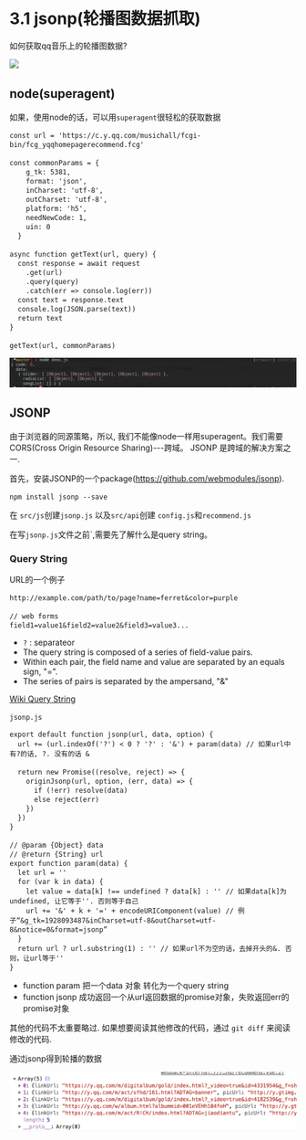# 3.1 jsonp(轮播图数据抓取)

如何获取qq音乐上的轮播图数据?

![](./img/3.1_1.gif)


## node(superagent)
如果，使用node的话，可以用`superagent`很轻松的获取数据

```
const url = 'https://c.y.qq.com/musichall/fcgi-bin/fcg_yqqhomepagerecommend.fcg'

const commonParams = {
    g_tk: 5381,
    format: 'json',
    inCharset: 'utf-8',
    outCharset: 'utf-8',
    platform: 'h5',
    needNewCode: 1,
    uin: 0
  }

async function getText(url, query) {
  const response = await request
    .get(url)
    .query(query)
    .catch(err => console.log(err))
  const text = response.text
  console.log(JSON.parse(text))
  return text
}

getText(url, commonParams)

```

![](./img/3.1_2.png)

## JSONP

由于浏览器的同源策略，所以, 我们不能像node一样用superagent。我们需要CORS(Cross Origin Resource Sharing)---跨域。 JSONP 是跨域的解决方案之一.

首先，安装JSONP的一个package(https://github.com/webmodules/jsonp).

```
npm install jsonp --save
```
在 `src/js`创建`jsonp.js` 以及`src/api`创建 `config.js`和`recommend.js`

在写`jsonp.js`文件之前`,需要先了解什么是query string。

### Query String

URL的一个例子

```
http://example.com/path/to/page?name=ferret&color=purple

// web forms
field1=value1&field2=value2&field3=value3...
```
* `?` : separateor
* The query string is composed of a series of field-value pairs.
* Within each pair, the field name and value are separated by an equals sign, "=".
* The series of pairs is separated by the ampersand, "&" 

[Wiki Query String](https://en.wikipedia.org/wiki/Query_string)


`jsonp.js`

```
export default function jsonp(url, data, option) {
  url += (url.indexOf('?') < 0 ? '?' : '&') + param(data) // 如果url中有?的话, ?. 没有的话 &

  return new Promise((resolve, reject) => {
    originJsonp(url, option, (err, data) => {
      if (!err) resolve(data)
      else reject(err)
    })
  })
}

// @param {Object} data
// @return {String} url
export function param(data) {
  let url = ''
  for (var k in data) {
    let value = data[k] !== undefined ? data[k] : '' // 如果data[k]为undefined, 让它等于''. 否则等于自己
    url += '&' + k + '=' + encodeURIComponent(value) // 例子“&g_tk=1928093487&inCharset=utf-8&outCharset=utf-8&notice=0&format=jsonp”
  }
  return url ? url.substring(1) : '' // 如果url不为空的话，去掉开头的&. 否则，让url等于''
}

```

* function param 把一个data 对象 转化为一个query string
* function jsonp 成功返回一个从url返回数据的promise对象，失败返回err的promise对象

其他的代码不太重要略过. 如果想要阅读其他修改的代码，通过 `git diff` 来阅读修改的代码.

通过jsonp得到轮播的数据

![](./img/3.1_3.png)